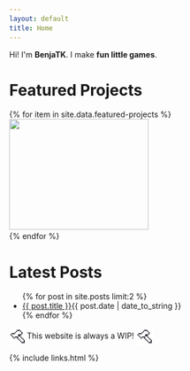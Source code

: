 ```yaml
---
layout: default
title: Home
---
```


Hi! I'm **BenjaTK**. I make **fun little games**.


# Featured Projects

<div class="game-grid">
    {% for item in site.data.featured-projects %}
    <div class="game-thumb">
        <a class="game-link" href="{{ item.link }}"><img height="200" width="252" src="{{ item.image }}"></a>
    </div>
    {% endfor %}
</div>

# Latest Posts

<ul class="blog-list">
  {% for post in site.posts limit:2 %}
    <li>
      <a href="{{ post.url }}">{{ post.title }}</a><span class="post-date float-right">{{ post.date | date_to_string }}</span>
    </li>
  {% endfor %}
</ul>


<img width="32" decoding="async" src="assets/images/icons/hammer.svg" style="vertical-align:middle">This website is always a WIP! <img width="32" decoding="async" src="assets/images/icons/hammer.svg" style="vertical-align:middle">


{% include links.html %}